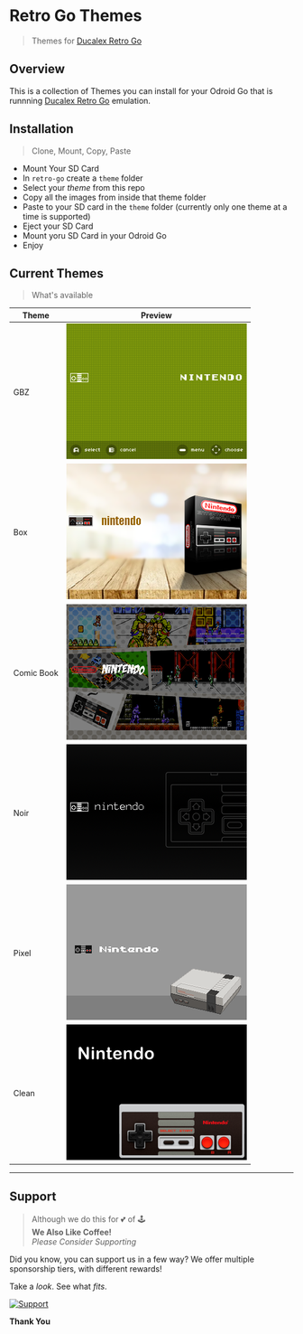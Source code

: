 # Retro Go Themes
> Themes for [Ducalex Retro Go](https://github.com/ducalex/retro-go)

## Overview

This is a collection of Themes you can install for your Odroid Go that is runnning [Ducalex Retro Go](https://github.com/ducalex/retro-go) emulation.

## Installation
> Clone, Mount, Copy, Paste

* Mount Your SD Card
* In `retro-go` create a `theme` folder
* Select your *theme* from this repo
* Copy all the images from inside that theme folder
* Paste to your SD card in the `theme` folder (currently only one theme at a time is supported)
* Eject your SD Card
* Mount yoru SD Card in your Odroid Go
* Enjoy

## Current Themes
> What's available

| Theme | Preview |
|--|--|
| GBZ | ![Clean](previews/GBZ.png)|
| Box | ![Box](previews/box.png)|
| Comic Book | ![Comic Book](previews/comicbook.png)|
| Noir | ![Noir](previews/noir.png)|
| Pixel | ![Pixel](previews/pixel.png)|
| Clean | ![Clean](previews/clean.png)|



-----



## Support

> Although we do this for 💕 of 🕹️<br/>
> **We Also Like Coffee!** <br/>
> *Please Consider Supporting* <br/>

Did you know, you can support us in a few way? We offer multiple sponsorship tiers, with different rewards!

Take a *look*. 
See what *fits*.

 [![Support](https://raw.githubusercontent.com/retro-esp32/RetroESP32/master/Assets/sponsor.jpg)](https://github.com/sponsors/32teeth)

**Thank You**